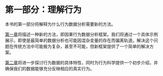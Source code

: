# 第一部分：理解行为

本书的第一部分将解释为什么行为数据分析需要新的方法。

[第一章](ch01.xhtml#the_causal_behavioral_framework_for_da)将描述一种新的方法，即因果行为数据分析框架。我们将通过一个具体示例展示，即使是最简单的数据分析也可能因混杂变量的存在而偏离轨道。解决这个问题在传统方法中可能极为复杂，甚至不可能，但新框架提供了一个简单的解决方案。

[第二章](ch02.xhtml#understanding_behavioral_data)将进一步探讨行为数据的具体特性，同时为行为科学提供一个初步介绍，并确保我们的数据能够充分反映相应的真实行为。
